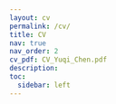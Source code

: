 ```yaml
---
layout: cv
permalink: /cv/
title: CV
nav: true
nav_order: 2
cv_pdf: CV_Yuqi_Chen.pdf
description: 
toc:
  sidebar: left
---
```

